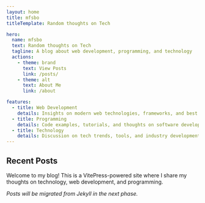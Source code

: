 ```yaml
---
layout: home
title: mfsbo
titleTemplate: Random thoughts on Tech

hero:
  name: mfsbo
  text: Random thoughts on Tech
  tagline: A blog about web development, programming, and technology
  actions:
    - theme: brand
      text: View Posts
      link: /posts/
    - theme: alt
      text: About Me
      link: /about

features:
  - title: Web Development
    details: Insights on modern web technologies, frameworks, and best practices
  - title: Programming
    details: Code examples, tutorials, and thoughts on software development
  - title: Technology
    details: Discussion on tech trends, tools, and industry developments
---
```


## Recent Posts

Welcome to my blog! This is a VitePress-powered site where I share my thoughts on technology, web development, and programming.

*Posts will be migrated from Jekyll in the next phase.*